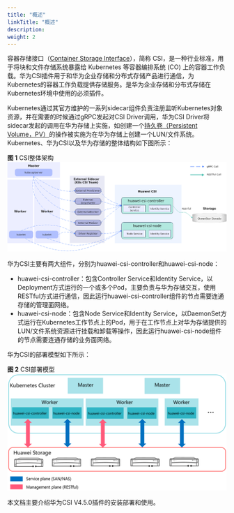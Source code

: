 ```yaml
---
title: "概述"
linkTitle: "概述"
description: 
weight: 2
---
```


容器存储接口（[Container Storage Interface](https://github.com/container-storage-interface/spec/blob/master/spec.md#container-storage-interface)），简称 CSI，是一种行业标准，用于将块和文件存储系统暴露给 Kubernetes 等容器编排系统 \(CO\) 上的容器工作负载。华为CSI插件用于和华为企业存储和分布式存储产品进行通信，为Kubernetes的容器工作负载提供存储服务。是华为企业存储和分布式存储在Kubernetes环境中使用的必须插件。

Kubernetes通过其官方维护的一系列sidecar组件负责注册监听Kubernetes对象资源，并在需要的时候通过gRPC发起对CSI Driver调用，华为CSI Driver将sidecar发起的调用在华为存储上实施，如创建一个[持久卷（Persistent Volume，PV）](https://kubernetes.io/docs/concepts/storage/persistent-volumes/)的操作被实施为在华为存储上创建一个LUN/文件系统。Kubernetes、华为CSI以及华为存储的整体结构如下图所示：

**图 1**  CSI整体架构<a name="fig15167123218203"></a>  
![](/figures/CSI整体架构.png "CSI整体架构")

华为CSI主要有两大组件，分别为huawei-csi-controller和huawei-csi-node：

-   huawei-csi-controller：包含Controller Service和Identity Service，以Deployment方式运行的一个或多个Pod，主要负责与华为存储交互，使用RESTful方式进行通信，因此运行huawei-csi-controller组件的节点需要连通存储的管理面网络。
-   huawei-csi-node：包含Node Service和Identity Service，以DaemonSet方式运行在Kubernetes工作节点上的Pod，用于在工作节点上对华为存储提供的LUN/文件系统资源进行挂载和卸载等操作，因此运行huawei-csi-node组件的节点需要连通存储的业务面网络。

华为CSI的部署模型如下所示：

**图 2**  CSI部署模型<a name="fig64461013274"></a>  
![](/figures/CSI部署模型.png "CSI部署模型")

本文档主要介绍华为CSI V4.5.0插件的安装部署和使用。

